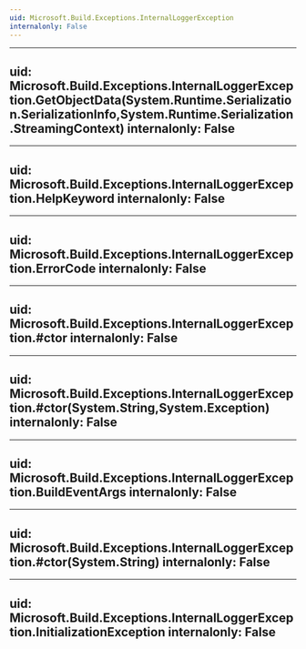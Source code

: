 ```yaml
---
uid: Microsoft.Build.Exceptions.InternalLoggerException
internalonly: False
---
```


---
uid: Microsoft.Build.Exceptions.InternalLoggerException.GetObjectData(System.Runtime.Serialization.SerializationInfo,System.Runtime.Serialization.StreamingContext)
internalonly: False
---

---
uid: Microsoft.Build.Exceptions.InternalLoggerException.HelpKeyword
internalonly: False
---

---
uid: Microsoft.Build.Exceptions.InternalLoggerException.ErrorCode
internalonly: False
---

---
uid: Microsoft.Build.Exceptions.InternalLoggerException.#ctor
internalonly: False
---

---
uid: Microsoft.Build.Exceptions.InternalLoggerException.#ctor(System.String,System.Exception)
internalonly: False
---

---
uid: Microsoft.Build.Exceptions.InternalLoggerException.BuildEventArgs
internalonly: False
---

---
uid: Microsoft.Build.Exceptions.InternalLoggerException.#ctor(System.String)
internalonly: False
---

---
uid: Microsoft.Build.Exceptions.InternalLoggerException.InitializationException
internalonly: False
---
